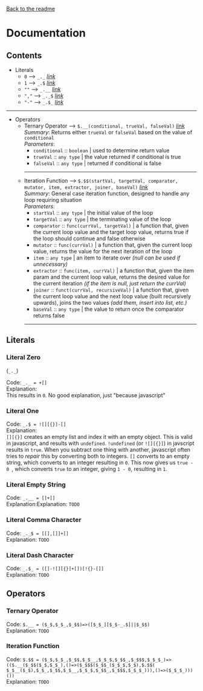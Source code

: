 [Back to the readme](README.md)

# Documentation

## Contents

-   Literals
    -   `0`    -->  `_._`   [*link*](#literal-zero)
    -   `1`    -->  `_.$`   [*link*](#literal-one)
    -   `""`   -->  `_.__`  [*link*](#literal-empty-string)
    -   `","`  -->  `_._$`  [*link*](#literal-comma-character)
    -   `"-"`  -->  `_.$_`  [*link*](#literal-dash-character)
* * *
-   Operators
    -   Ternary Operator  -->  `$.__(conditional, trueVal, falseVal)` [*link*](#ternary-operator)  
        *Summary*: Returns either `trueVal` or `falseVal` based on the value of `conditional`  
        *Parameters*:
        -   `conditional` :: `boolean`  | used to determine return value
        -   `trueVal`     :: `any type` | the value returned if conditional is true
        -   `falseVal`    :: `any type` | returned if conditional is false
        * * *
    -   Iteration Function  -->  `$.$$(startVal, targetVal, comparator, mutator, item, extractor, joiner, baseVal)`
        [*link*](#iteration-function)  
        *Summary*: General case iteration function, designed to handle any loop requiring situation  
        *Parameters*:
        -   `startVal`   :: `any type`                     | the initial value of the loop
        -   `targetVal`  :: `any type`                     | the terminating value of the loop
        -   `comparator` :: `func(currVal, targetVal)`     | a function that, given the current loop value and the
            target loop value, returns true if the loop should continue and false otherwise
        -   `mutator`    :: `func(currVal)`                | a function that, given the current loop value, returns the
            value for the next iteration of the loop
        -   `item`       :: `any type`                     | an item to iterate over *(null can be used if
            unnecessary)*
        -   `extractor`  :: `func(item, currVal)`          | a function that, given the item param and the current loop
            value, returns the desired value for the current iteration *(if the item is null, just return the currVal)*
        -   `joiner`     :: `funct(currVal, recursiveVal)` | a function that, given the current loop value and the next
            loop value (built recursively upwards), joins the two values *(add them, insert into list, etc.)*
        -   `baseVal`    :: `any type`                     | the value to return once the comparator returns false
        * * *

## Literals

### Literal Zero

 (`_._`)

Code: `_._ = +[]`  
Explanation:  
This results in `0`. No good explanation, just "because javascript"


### Literal One

Code: `_.$ = ![][{}]-[]`  
Explanation:  
`[][{}]` creates an empty list and index it with an empty object. This is valid in javascript, and results with
`undefined`. `!undefined` (or `![][{}]`) in javscript results in `true`. When you subtract one thing with
another, javascript often tries to *repair* this by converting both to integers. `[]` converts to an empty
string, which converts to an integer resulting in `0`. This now gives us `true - 0 `, which converts `true` to
an integer, giving `1 - 0`, resulting in `1`.


### Literal Empty String

Code: `_.__ = []+[]`  
Explanation:Explanation:
`TODO`


### Literal Comma Character

Code: `_._$ = [[],[]]+[]`  
Explanation:
`TODO`


### Literal Dash Character

Code: `_.$_ = ([]-![][{}]+[])[!{}-[]]`  
Explanation:
`TODO`


## Operators

### Ternary Operator

Code: `$.__ = ($_$,$_$_,$_$$)=>([$_$_][$_$-_.$]||$_$$)`  
Explanation:
`TODO`

### Iteration Function

Code: `$.$$ = ($_$,$_$_,$_$$,$_$__,$_$_$,$_$$_,$_$$$,$_$_$_)=>(($.__($_$$($_$,$_$_),()=>($_$$$($_$$_($_$_$,$_$),$.$$(
$_$__($_$),$_$_,$_$$,$_$__,$_$_$,$_$$_,$_$$$,$_$_$_))),()=>($_$_$_)))())`  
Explanation:
`TODO`

